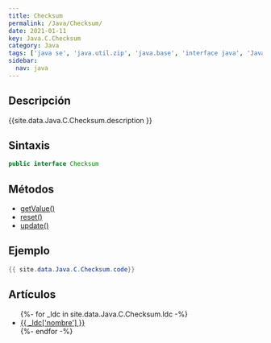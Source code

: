 ```yaml
---
title: Checksum
permalink: /Java/Checksum/
date: 2021-01-11
key: Java.C.Checksum
category: Java
tags: ['java se', 'java.util.zip', 'java.base', 'interface java', 'Java 1.1']
sidebar: 
  nav: java
---
```


## Descripción
{{site.data.Java.C.Checksum.description }}

## Sintaxis
~~~java
public interface Checksum
~~~

## Métodos
* [getValue()](/Java/Checksum/getValue)
* [reset()](/Java/Checksum/reset)
* [update()](/Java/Checksum/update)

## Ejemplo
~~~java
{{ site.data.Java.C.Checksum.code}}
~~~

## Artículos
<ul>
{%- for _ldc in site.data.Java.C.Checksum.ldc -%}
   <li>
       <a href="{{_ldc['url'] }}">{{ _ldc['nombre'] }}</a>
   </li>
{%- endfor -%}
</ul>
